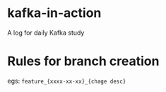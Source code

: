 # kafka-in-action
A log for daily Kafka study

# Rules for branch creation
egs: `feature_{xxxx-xx-xx}_{chage desc}`